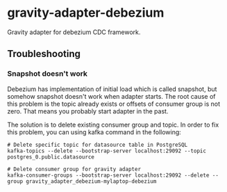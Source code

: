 # gravity-adapter-debezium

Gravity adapter for debezium CDC framework.

## Troubleshooting

### Snapshot doesn't work

Debezium has implementation of initial load which is called snapshot, but somehow snapshot doesn't work when adapter starts. The root cause of this problem is the topic already exists or offsets of consumer group is not zero. That means you probably start adapter in the past.

The solution is to delete existing consumer group and topic. In order to fix this problem, you can using kafka command in the following:

```shell
# Delete specific topic for datasource table in PostgreSQL
kafka-topics --delete --bootstrap-server localhost:29092 --topic postgres_0.public.datasource

# Delete consumer group for gravity adapter
kafka-consumer-groups --bootstrap-server localhost:29092 --delete --group gravity_adapter_debezium-mylaptop-debezium
```


